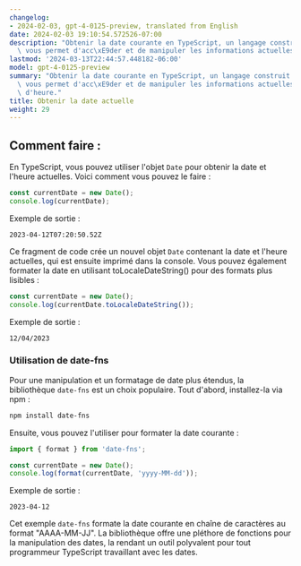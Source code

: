 ```yaml
---
changelog:
- 2024-02-03, gpt-4-0125-preview, translated from English
date: 2024-02-03 19:10:54.572526-07:00
description: "Obtenir la date courante en TypeScript, un langage construit sur JavaScript,\
  \ vous permet d'acc\xE9der et de manipuler les informations actuelles de date et\u2026"
lastmod: '2024-03-13T22:44:57.448182-06:00'
model: gpt-4-0125-preview
summary: "Obtenir la date courante en TypeScript, un langage construit sur JavaScript,\
  \ vous permet d'acc\xE9der et de manipuler les informations actuelles de date et\
  \ d'heure."
title: Obtenir la date actuelle
weight: 29
---
```


## Comment faire :
En TypeScript, vous pouvez utiliser l'objet `Date` pour obtenir la date et l'heure actuelles. Voici comment vous pouvez le faire :

```typescript
const currentDate = new Date();
console.log(currentDate);
```

Exemple de sortie :
```
2023-04-12T07:20:50.52Z
```

Ce fragment de code crée un nouvel objet `Date` contenant la date et l'heure actuelles, qui est ensuite imprimé dans la console. Vous pouvez également formater la date en utilisant toLocaleDateString() pour des formats plus lisibles :

```typescript
const currentDate = new Date();
console.log(currentDate.toLocaleDateString());
```

Exemple de sortie :
```
12/04/2023
```

### Utilisation de date-fns
Pour une manipulation et un formatage de date plus étendus, la bibliothèque `date-fns` est un choix populaire. Tout d'abord, installez-la via npm :

```bash
npm install date-fns
```

Ensuite, vous pouvez l'utiliser pour formater la date courante :

```typescript
import { format } from 'date-fns';

const currentDate = new Date();
console.log(format(currentDate, 'yyyy-MM-dd'));
```

Exemple de sortie :
```
2023-04-12
```

Cet exemple `date-fns` formate la date courante en chaîne de caractères au format "AAAA-MM-JJ". La bibliothèque offre une pléthore de fonctions pour la manipulation des dates, la rendant un outil polyvalent pour tout programmeur TypeScript travaillant avec les dates.
